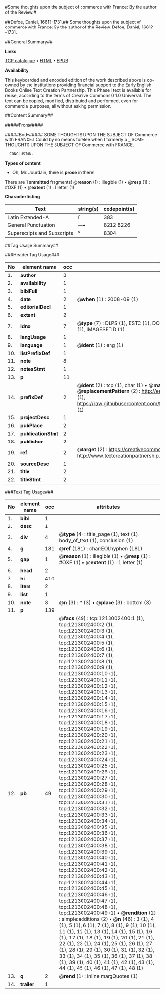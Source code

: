 #Some thoughts upon the subject of commerce with France: By the author of the Review.#

##Defoe, Daniel, 1661?-1731.##
Some thoughts upon the subject of commerce with France: By the author of the Review.
Defoe, Daniel, 1661?-1731.

##General Summary##

**Links**

[TCP catalogue](http://www.ota.ox.ac.uk/tcp/)  • 
[HTML](http://tei.it.ox.ac.uk/tcp/Texts-HTML/free/004/004778893.html)  • 
[EPUB](http://tei.it.ox.ac.uk/tcp/Texts-EPUB/free/004/004778893.epub)

**Availability**

This keyboarded and encoded edition of the
	       work described above is co-owned by the institutions
	       providing financial support to the Early English Books
	       Online Text Creation Partnership. This Phase I text is
	       available for reuse, according to the terms of Creative
	       Commons 0 1.0 Universal. The text can be copied,
	       modified, distributed and performed, even for
	       commercial purposes, all without asking permission.


##Content Summary##

#####Front#####

#####Body#####
SOME THOUGHTS UPON THE SUBJECT OF Commerce with FRANCE.I Could by no means foreſee when I formerly p
    _ SOME THOUGHTS UPON THE SUBJECT OF Commerce with FRANCE.

    _ CONCLUSION.

**Types of content**

  * Oh, Mr. Jourdain, there is **prose** in there!

There are 1 **ommitted** fragments! 
 @__reason__ (1) : illegible (1)  •  @__resp__ (1) : #OXF (1)  •  @__extent__ (1) : 1 letter (1)

**Character listing**


|Text|string(s)|codepoint(s)|
|---|---|---|
|Latin Extended-A|ſ|383|
|General Punctuation|—•|8212 8226|
|Superscripts             and Subscripts|⁰|8304|

##Tag Usage Summary##

###Header Tag Usage###

|No|element name|occ|attributes|
|---|---|---|---|
|1.|__author__|2||
|2.|__availability__|1||
|3.|__biblFull__|1||
|4.|__date__|2| @__when__ (1) : 2008-09 (1)|
|5.|__editorialDecl__|1||
|6.|__extent__|2||
|7.|__idno__|7| @__type__ (7) : DLPS (1), ESTC (1), DOCNO (1), TCP (1), GALEDOCNO (1), CONTENTSET (1), IMAGESETID (1)|
|8.|__langUsage__|1||
|9.|__language__|1| @__ident__ (1) : eng (1)|
|10.|__listPrefixDef__|1||
|11.|__note__|8||
|12.|__notesStmt__|1||
|13.|__p__|11||
|14.|__prefixDef__|2| @__ident__ (2) : tcp (1), char (1)  •  @__matchPattern__ (2) : ([0-9\-]+):([0-9IVX]+) (1), (.+) (1)  •  @__replacementPattern__ (2) : http://eebo.chadwyck.com/downloadtiff?vid=$1&page=$2 (1), https://raw.githubusercontent.com/textcreationpartnership/Texts/master/tcpchars.xml#$1 (1)|
|15.|__projectDesc__|1||
|16.|__pubPlace__|2||
|17.|__publicationStmt__|2||
|18.|__publisher__|2||
|19.|__ref__|2| @__target__ (2) : https://creativecommons.org/publicdomain/zero/1.0/ (1), http://www.textcreationpartnership.org/docs/. (1)|
|20.|__sourceDesc__|1||
|21.|__title__|2||
|22.|__titleStmt__|2||


###Text Tag Usage###

|No|element name|occ|attributes|
|---|---|---|---|
|1.|__bibl__|1||
|2.|__desc__|1||
|3.|__div__|4| @__type__ (4) : title_page (1), text (1), body_of_text (1), conclusion (1)|
|4.|__g__|181| @__ref__ (181) : char:EOLhyphen (181)|
|5.|__gap__|1| @__reason__ (1) : illegible (1)  •  @__resp__ (1) : #OXF (1)  •  @__extent__ (1) : 1 letter (1)|
|6.|__head__|2||
|7.|__hi__|410||
|8.|__item__|2||
|9.|__list__|1||
|10.|__note__|3| @__n__ (3) : * (3)  •  @__place__ (3) : bottom (3)|
|11.|__p__|139||
|12.|__pb__|49| @__facs__ (49) : tcp:1213002400:1 (1), tcp:1213002400:2 (1), tcp:1213002400:3 (1), tcp:1213002400:4 (1), tcp:1213002400:5 (1), tcp:1213002400:6 (1), tcp:1213002400:7 (1), tcp:1213002400:8 (1), tcp:1213002400:9 (1), tcp:1213002400:10 (1), tcp:1213002400:11 (1), tcp:1213002400:12 (1), tcp:1213002400:13 (1), tcp:1213002400:14 (1), tcp:1213002400:15 (1), tcp:1213002400:16 (1), tcp:1213002400:17 (1), tcp:1213002400:18 (1), tcp:1213002400:19 (1), tcp:1213002400:20 (1), tcp:1213002400:21 (1), tcp:1213002400:22 (1), tcp:1213002400:23 (1), tcp:1213002400:24 (1), tcp:1213002400:25 (1), tcp:1213002400:26 (1), tcp:1213002400:27 (1), tcp:1213002400:28 (1), tcp:1213002400:29 (1), tcp:1213002400:30 (1), tcp:1213002400:31 (1), tcp:1213002400:32 (1), tcp:1213002400:33 (1), tcp:1213002400:34 (1), tcp:1213002400:35 (1), tcp:1213002400:36 (1), tcp:1213002400:37 (1), tcp:1213002400:38 (1), tcp:1213002400:39 (1), tcp:1213002400:40 (1), tcp:1213002400:41 (1), tcp:1213002400:42 (1), tcp:1213002400:43 (1), tcp:1213002400:44 (1), tcp:1213002400:45 (1), tcp:1213002400:46 (1), tcp:1213002400:47 (1), tcp:1213002400:48 (1), tcp:1213002400:49 (1)  •  @__rendition__ (2) : simple:additions (2)  •  @__n__ (46) : 3 (1), 4 (1), 5 (1), 6 (1), 7 (1), 8 (1), 9 (1), 10 (1), 11 (1), 12 (1), 13 (1), 14 (1), 15 (1), 16 (1), 17 (1), 18 (1), 19 (1), 20 (1), 21 (1), 22 (1), 23 (1), 24 (1), 25 (1), 26 (1), 27 (1), 28 (1), 29 (1), 30 (1), 31 (1), 32 (1), 33 (1), 34 (1), 35 (1), 36 (1), 37 (1), 38 (1), 39 (1), 40 (1), 41 (1), 42 (1), 43 (1), 44 (1), 45 (1), 46 (1), 47 (1), 48 (1)|
|13.|__q__|2| @__rend__ (1) : inline margQuotes (1)|
|14.|__trailer__|1||
